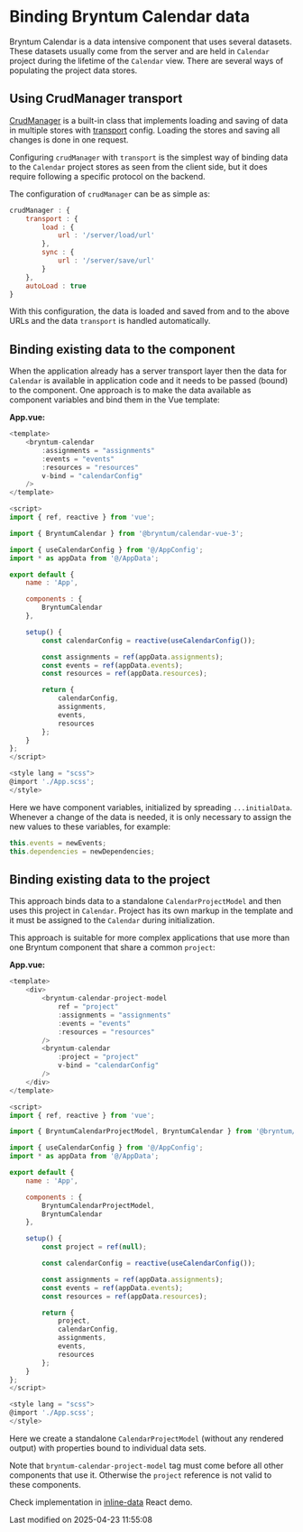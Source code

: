 # Binding Bryntum Calendar data

Bryntum Calendar is a data intensive component that uses several datasets. These datasets usually come from the server
and are held in `Calendar` project during the lifetime of the `Calendar` view. There are several ways of populating the
project data stores.

## Using CrudManager transport

[CrudManager](#Scheduler/data/CrudManager) is a built-in class that implements loading and saving of data in multiple
stores with [transport](#Scheduler/data/CrudManager#config-transport) config. Loading the stores and saving all
changes is done in one request.

Configuring `crudManager` with `transport` is the simplest way of binding data to the `Calendar` project stores as seen
from the client side, but it does require following a specific protocol on the backend.

The configuration of `crudManager` can be as simple as:

```javascript
crudManager : {
    transport : {
        load : {
            url : '/server/load/url'
        },
        sync : {
            url : '/server/save/url'
        }
    },
    autoLoad : true
}
```

With this configuration, the data is loaded and saved from and to the above URLs and the data `transport` is handled
automatically.

## Binding existing data to the component

When the application already has a server transport layer then the data for `Calendar` is available in application
code and it needs to be passed (bound) to the component. One approach is to make the data available as component
variables and bind them in the Vue template:

**App.vue:**

```javascript
<template>
    <bryntum-calendar
        :assignments = "assignments"
        :events = "events"
        :resources = "resources"
        v-bind = "calendarConfig"
    />
</template>

<script>
import { ref, reactive } from 'vue';

import { BryntumCalendar } from '@bryntum/calendar-vue-3';

import { useCalendarConfig } from '@/AppConfig';
import * as appData from '@/AppData';

export default {
    name : 'App',

    components : {
        BryntumCalendar
    },

    setup() {
        const calendarConfig = reactive(useCalendarConfig());

        const assignments = ref(appData.assignments);
        const events = ref(appData.events);
        const resources = ref(appData.resources);

        return {
            calendarConfig,
            assignments,
            events,
            resources
        };
    }
};
</script>

<style lang = "scss">
@import './App.scss';
</style>
```

Here we have component variables, initialized by spreading `...initialData`. Whenever a change of the data is needed,
it is only necessary to assign the new values to these variables, for example:

```javascript
this.events = newEvents;
this.dependencies = newDependencies;
```

## Binding existing data to the project

This approach binds data to a standalone `CalendarProjectModel` and then uses this project in `Calendar`. Project has its
own markup in the template and it must be assigned to the `Calendar` during initialization.

This approach is suitable for more complex applications that use more than one Bryntum component that share a common
`project`:

**App.vue:**

```javascript
<template>
    <div>
        <bryntum-calendar-project-model
            ref = "project"
            :assignments = "assignments"
            :events = "events"
            :resources = "resources"
        />
        <bryntum-calendar
            :project = "project"
            v-bind = "calendarConfig"
        />
    </div>
</template>

<script>
import { ref, reactive } from 'vue';

import { BryntumCalendarProjectModel, BryntumCalendar } from '@bryntum/calendar-vue-3';

import { useCalendarConfig } from '@/AppConfig';
import * as appData from '@/AppData';

export default {
    name : 'App',

    components : {
        BryntumCalendarProjectModel,
        BryntumCalendar
    },

    setup() {
        const project = ref(null);

        const calendarConfig = reactive(useCalendarConfig());

        const assignments = ref(appData.assignments);
        const events = ref(appData.events);
        const resources = ref(appData.resources);

        return {
            project,
            calendarConfig,
            assignments,
            events,
            resources
        };
    }
};
</script>

<style lang = "scss">
@import './App.scss';
</style>
```

Here we create a standalone `CalendarProjectModel` (without any rendered output) with properties bound to individual
data sets.

<div class="note">

Note that <code>bryntum-calendar-project-model</code> tag must come before all other components that use it. Otherwise the <code>project</code>
reference is not valid to these components.

</div>

Check implementation in
[inline-data](../examples/frameworks/vue-3/javascript/inline-data/) React demo.



<p class="last-modified">Last modified on 2025-04-23 11:55:08</p>